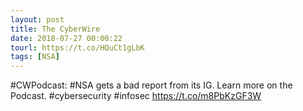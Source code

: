 ```yaml
---
layout: post
title: The CyberWire
date: 2018-07-27 00:00:22
tourl: https://t.co/HQuCt1gLbK
tags: [NSA]
---
```

#CWPodcast: #NSA gets a bad report from its IG. Learn more on the Podcast. #cybersecurity #infosec https://t.co/m8PbKzGF3W